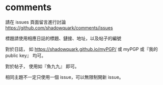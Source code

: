 # comments
請在 issues 頁面留言進行討論
https://github.com/shadowquark/comments/issues

標題請使用相應日誌的標題、鏈接、地址，以及帖子的編號

對於日誌，
如 https://shadowquark.github.io/myPGP/
或 myPGP
或『我的 public key』
均可。

對於帖子，
使用如『魚九九』
即可。

相同主題不一定只使用一個 issue，可以無限制開新 issue。
